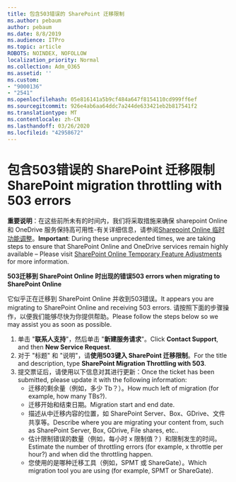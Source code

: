 ```yaml
---
title: 包含503错误的 SharePoint 迁移限制
ms.author: pebaum
author: pebaum
ms.date: 8/8/2019
ms.audience: ITPro
ms.topic: article
ROBOTS: NOINDEX, NOFOLLOW
localization_priority: Normal
ms.collection: Adm_O365
ms.assetid: ''
ms.custom:
- "9000136"
- "2541"
ms.openlocfilehash: 05e816141a5b9cf484a647f8154110cd999ff6ef
ms.sourcegitcommit: 926e4ab6aa64ddc7a244de633421eb2b817541f2
ms.translationtype: MT
ms.contentlocale: zh-CN
ms.lasthandoff: 03/26/2020
ms.locfileid: "42958672"
---
```

# <a name="sharepoint-migration-throttling-with-503-errors"></a><span data-ttu-id="230ee-102">包含503错误的 SharePoint 迁移限制</span><span class="sxs-lookup"><span data-stu-id="230ee-102">SharePoint migration throttling with 503 errors</span></span>

<span data-ttu-id="230ee-103">**重要说明**：在这些前所未有的时间内，我们将采取措施来确保 sharepoint Online 和 OneDrive 服务保持高可用性-有关详细信息，请参阅[Sharepoint Online 临时功能调整](https://aka.ms/ODSPAdjustments)。</span><span class="sxs-lookup"><span data-stu-id="230ee-103">**Important**: During these unprecedented times, we are taking steps to ensure that SharePoint Online and OneDrive services remain highly available – Please visit [SharePoint Online Temporary Feature Adjustments](https://aka.ms/ODSPAdjustments) for more information.</span></span>

<span data-ttu-id="230ee-104">**503迁移到 SharePoint Online 时出现的错误**</span><span class="sxs-lookup"><span data-stu-id="230ee-104">**503 errors when migrating to SharePoint Online**</span></span>

<span data-ttu-id="230ee-105">它似乎正在迁移到 SharePoint Online 并收到503错误。</span><span class="sxs-lookup"><span data-stu-id="230ee-105">It appears you are migrating to SharePoint Online and receiving 503 errors.</span></span> <span data-ttu-id="230ee-106">请按照下面的步骤操作，以便我们能够尽快为你提供帮助。</span><span class="sxs-lookup"><span data-stu-id="230ee-106">Please follow the steps below so we may assist you as soon as possible.</span></span> 

1. <span data-ttu-id="230ee-107">单击 "**联系人支持**"，然后单击 "**新建服务请求**"。</span><span class="sxs-lookup"><span data-stu-id="230ee-107">Click **Contact Support**, and then **New Service Request**.</span></span>
2. <span data-ttu-id="230ee-108">对于 "标题" 和 "说明"，请**使用503键入 SharePoint 迁移限制**。</span><span class="sxs-lookup"><span data-stu-id="230ee-108">For the title and description, type **SharePoint Migration Throttling with 503**.</span></span>
3. <span data-ttu-id="230ee-109">提交票证后，请使用以下信息对其进行更新：</span><span class="sxs-lookup"><span data-stu-id="230ee-109">Once the ticket has been submitted, please update it with the following information:</span></span>
    - <span data-ttu-id="230ee-110">迁移的剩余量（例如，多少 Tb？）。</span><span class="sxs-lookup"><span data-stu-id="230ee-110">How much left of migration (for example, how many TBs?).</span></span>
    - <span data-ttu-id="230ee-111">迁移开始和结束日期。</span><span class="sxs-lookup"><span data-stu-id="230ee-111">Migration start and end date.</span></span>
    - <span data-ttu-id="230ee-112">描述从中迁移内容的位置，如 SharePoint Server、Box、GDrive、文件共享等。</span><span class="sxs-lookup"><span data-stu-id="230ee-112">Describe where you are migrating your content from, such as SharePoint Server, Box, GDrive, File shares, etc..</span></span>
    - <span data-ttu-id="230ee-113">估计限制错误的数量（例如，每小时 x 限制值？）和限制发生的时间。</span><span class="sxs-lookup"><span data-stu-id="230ee-113">Estimate the number of throttling errors (for example, x throttle per hour?) and when did the throttling happen.</span></span>
    - <span data-ttu-id="230ee-114">您使用的是哪种迁移工具（例如，SPMT 或 ShareGate）。</span><span class="sxs-lookup"><span data-stu-id="230ee-114">Which migration tool you are using (for example, SPMT or ShareGate).</span></span>


